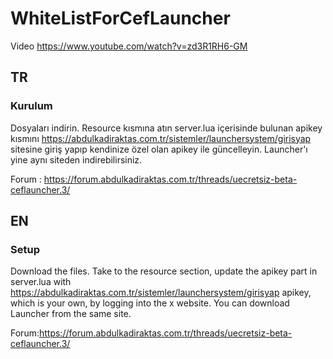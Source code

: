 # WhiteListForCefLauncher

Video
https://www.youtube.com/watch?v=zd3R1RH6-GM

## TR
### Kurulum
Dosyaları indirin. Resource kısmına atın server.lua içerisinde bulunan apikey kısmını https://abdulkadiraktas.com.tr/sistemler/launchersystem/girisyap sitesine giriş yapıp kendinize özel olan apikey ile güncelleyin. Launcher'ı yine aynı siteden indirebilirsiniz.

Forum : https://forum.abdulkadiraktas.com.tr/threads/uecretsiz-beta-ceflauncher.3/

## EN
### Setup
Download the files. Take to the resource section, update the apikey part in server.lua with https://abdulkadiraktas.com.tr/sistemler/launchersystem/girisyap apikey, which is your own, by logging into the x website. You can download Launcher from the same site.

Forum:https://forum.abdulkadiraktas.com.tr/threads/uecretsiz-beta-ceflauncher.3/
